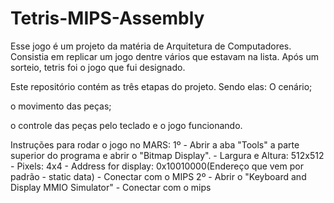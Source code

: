 # Tetris-MIPS-Assembly
Esse jogo é um projeto da matéria de Arquitetura de Computadores. Consistia em replicar um jogo dentre vários que estavam na lista. Após um sorteio, tetris foi o jogo que fui designado. 

Este repositório contém as três etapas do projeto. Sendo elas:
O cenário;

o movimento das peças; 

o controle das peças pelo teclado e o jogo funcionando.



  Instruções para rodar o jogo no MARS:
   1º - Abrir a aba "Tools" a parte superior do programa e abrir o "Bitmap Display". 
        - Largura e Altura: 512x512
        - Pixels: 4x4
        - Address for display: 0x10010000(Endereço que vem por padrão - static data)
        - Conectar com o MIPS
    2º - Abrir o "Keyboard and Display MMIO Simulator"
        - Conectar com o mips
   
